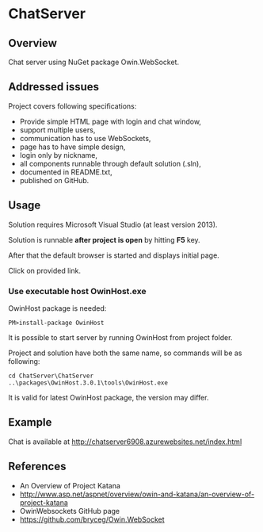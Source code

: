 # ChatServer


## Overview
Chat server using NuGet package Owin.WebSocket.

## Addressed issues
Project covers following specifications:
* Provide simple HTML page with login and chat window,
* support multiple users,
* communication has to use WebSockets,
* page has to have simple design,
* login only by nickname,
* all components runnable through default solution (.sln),
* documented in README.txt,
* published on GitHub.

## Usage
Solution requires Microsoft Visual Studio (at least version 2013).

Solution is runnable **after project is open** by hitting **F5** key.

After that the default browser is started and displays initial page.

Click on provided link.

### Use executable host OwinHost.exe
OwinHost package is needed:

```PM>install-package OwinHost```

It is possible to start server by running OwinHost from project folder.

Project and solution have both the same name, so commands will be as following:

```
cd ChatServer\ChatServer
..\packages\OwinHost.3.0.1\tools\OwinHost.exe
```

It is valid for latest OwinHost package, the version may differ.

## Example
Chat is available at http://chatserver6908.azurewebsites.net/index.html

## References
* An Overview of Project Katana
 * http://www.asp.net/aspnet/overview/owin-and-katana/an-overview-of-project-katana
* OwinWebsockets GitHub page
 * https://github.com/bryceg/Owin.WebSocket 
